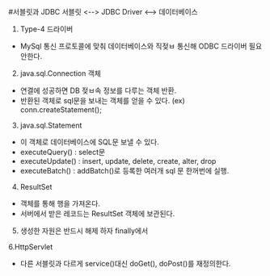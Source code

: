 #서블릿과 JDBC
서블릿 <--> JDBC Driver <--> 데이터베이스

1. Type-4 드라이버
  - MySql 통신 프로토콜에 맞춰 데이터베이스와 직젖ㅂ 통신해 ODBC 드라이버 필요 안한다. 
  
2. java.sql.Connection 객체
  - 연결에 성공하면 DB 젖ㅂ속 정보를 다루는 객체 반환. 
  - 반환된 객체로 sql문을 보내는 객체를 얻을 수 있다. (ex) conn.createStatement();

3. java.sql.Statement
  - 이 객체로 데이터베이스에 SQL문 보낼 수 있다. 
  - executeQuery() : select문
  - executeUpdate() : insert, update, delete, create, alter, drop
  - executeBatch() : addBatch()로 등록한 여러개 sql 문 한꺼번에 실행.
  
4. ResultSet 
  - 객체를 통해 행을 가져온다. 
  - 서버에서 받은 레코드는 ResultSet 객체에 보관된다.
  
5. 생성한 자원은 반드시 해제 하자 finally에서

6.HttpServlet
  - 다른 서블릿과 다르게 service()대신 doGet(), doPost()를 재정의한다. 